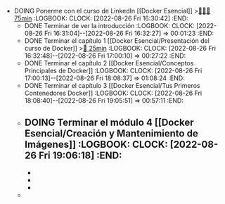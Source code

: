 - DOING Ponerme con el curso de LinkedIn [[Docker Esencial]] >[🍅🍅🍅 75min](#agenda-pomo://?t=f-1661527001174-1500%2Cf-1661530233393-1500%2Cf-1661532028489-1500)
  :LOGBOOK:
  CLOCK: [2022-08-26 Fri 16:30:42]
  :END:
	- DONE Terminar de ver la introducción
	  :LOGBOOK:
	  CLOCK: [2022-08-26 Fri 16:31:04]--[2022-08-26 Fri 16:32:27] =>  00:01:23
	  :END:
	- DONE Terminar el capítulo 1 [[Docker Esencial/Presentación del curso de Docker]] >[🍅 25min](#agenda-pomo://?t=f-1661524689057-1500)
	  :LOGBOOK:
	  CLOCK: [2022-08-26 Fri 16:32:48]--[2022-08-26 Fri 17:00:10] =>  00:27:22
	  :END:
	- DONE Terminar el capítulo 2 [[Docker Esencial/Conceptos Principales de Docker]]
	  :LOGBOOK:
	  CLOCK: [2022-08-26 Fri 17:00:13]--[2022-08-26 Fri 18:08:37] =>  01:08:24
	  :END:
	- DONE Terminar el capítulo 3 [[Docker Esencial/Tus Primeros Contenedores Docker]]
	  :LOGBOOK:
	  CLOCK: [2022-08-26 Fri 18:08:40]--[2022-08-26 Fri 19:05:51] =>  00:57:11
	  :END:
	- DOING Terminar el módulo 4 [[Docker Esencial/Creación y Mantenimiento de Imágenes]]
	  :LOGBOOK:
	  CLOCK: [2022-08-26 Fri 19:06:18]
	  :END:
		-
		-
		-
		-
	-